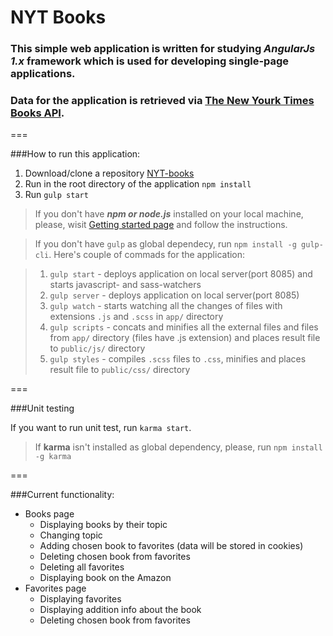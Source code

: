 NYT Books
===

### This simple web application is written for studying *AngularJs 1.x* framework which is used for developing single-page applications.
### Data for the application is retrieved via [The New Yourk Times Books API](https://developer.nytimes.com/books_api.json).

===

###How to run this application:

1. Download/clone a repository [NYT-books](https://github.com/artsiomshushkevich/NYT-books.git)
2. Run in the root directory of the application `npm install`
3. Run `gulp start`

> If you don't have ***npm or node.js*** installed on your local machine, please, wisit [Getting started page](https://docs.npmjs.com/getting-started) and follow the instructions.

> If you don't have `gulp` as global dependecy, run `npm install -g gulp-cli`.
> Here's couple of commads for the application:

> 1. `gulp start` - deploys application on local server(port 8085) and starts javascript- and sass-watchers
> 2. `gulp server` - deploys application on local server(port 8085)
> 3. `gulp watch` - starts watching all the changes of files with extensions `.js` and `.scss` in `app/` directory
> 4. `gulp scripts` - concats and minifies all the external files and files from `app/` directory (files have .js extension) and places result file to `public/js/` directory
> 5. `gulp styles` - compiles `.scss` files to `.css`, minifies and places result file to `public/css/` directory

===

###Unit testing

If you want to run unit test, run `karma start`.

> If **karma** isn't installed as global dependency, please, run `npm install -g karma`

===

###Current functionality:

- Books page
  - Displaying books by their topic
  - Changing topic
  - Adding chosen book to favorites (data will be stored in cookies)
  - Deleting сhosen book from favorites
  - Deleting all favorites
  - Displaying book on the Amazon
- Favorites page
  - Displaying favorites
  - Displaying addition info about the book
  - Deleting chosen book from favorites
  
  
